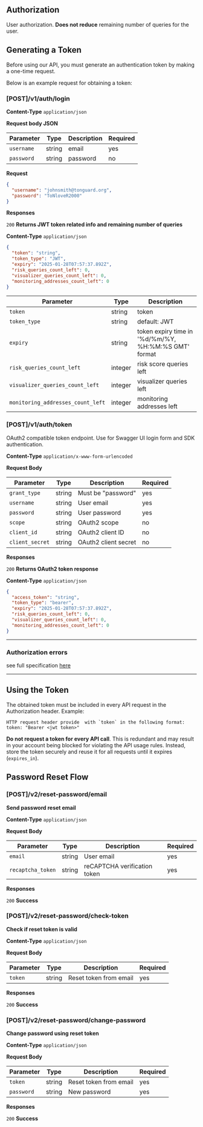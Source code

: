 ## Authorization

User authorization. **Does not reduce** remaining number of queries for the user.

## Generating a Token
Before using our API, you must generate an authentication token by making a one-time request. 

Below is an example request for obtaining a token:

### [POST]/v1/auth/login

**Content-Type** `application/json`

**Request body JSON**

| Parameter  | Type   | Description | Required |
|------------|--------|-------------|----------|
| `username` | string | email       | yes      |
| `password` | string | password    | no       |

**Request**

```json
{
  "username": "johnsmith@tonguard.org",
  "password": "ToNloveR2000"
}
```

**Responses**

`200` **Returns JWT token related info and remaining number of queries**

**Content-Type** `application/json`

```json
{
  "token": "string",
  "token_type": "JWT",
  "expiry": "2025-01-28T07:57:37.892Z",
  "risk_queries_count_left": 0,
  "visualizer_queries_count_left": 0,
  "monitoring_addresses_count_left": 0
}
```

| Parameter                         | Type    | Description                                          | 
|-----------------------------------|---------|------------------------------------------------------|
| `token`                           | string  | token                                                | 
| `token_type`                      | string  | default: JWT                                         | 
| `expiry`                          | string  | token expiry time in '%d/%m/%Y, %H:%M:%S GMT' format | 
| `risk_queries_count_left`         | integer | risk score queries left                              |
| `visualizer_queries_count_left`   | integer | visualizer queries left                              |
| `monitoring_addresses_count_left` | integer | monitoring addresses left                            |

### [POST]/v1/auth/token

OAuth2 compatible token endpoint. Use for Swagger UI login form and SDK authentication.

**Content-Type** `application/x-www-form-urlencoded`

**Request Body**

| Parameter      | Type   | Description                | Required |
|----------------|--------|----------------------------|----------|
| `grant_type`   | string | Must be "password"         | yes      |
| `username`     | string | User email                 | yes      |
| `password`     | string | User password              | yes      |
| `scope`        | string | OAuth2 scope               | no       |
| `client_id`    | string | OAuth2 client ID           | no       |
| `client_secret`| string | OAuth2 client secret       | no       |

**Responses**

`200` **Returns OAuth2 token response**

**Content-Type** `application/json`

```json
{
  "access_token": "string",
  "token_type": "bearer",
  "expiry": "2025-01-28T07:57:37.892Z",
  "risk_queries_count_left": 0,
  "visualizer_queries_count_left": 0,
  "monitoring_addresses_count_left": 0
}
```

***

### Authorization errors

see full specification [here ](../errors.md)

***
## Using the Token
The obtained token must be included in every API request in the Authorization header.
Example:
```
HTTP request header provide  with `token` in the following format:
token: "Bearer <jwt token>"
```

**Do not request a token for every API call**. This is redundant and may result in your account being blocked for violating 
the API usage rules. Instead, store the token securely and reuse it for all requests until it expires (`expires_in`).

## Password Reset Flow

### [POST]/v2/reset-password/email
**Send password reset email**

**Content-Type** `application/json`

**Request Body**

| Parameter         | Type   | Description                | Required |
|-------------------|--------|----------------------------|----------|
| `email`           | string | User email                 | yes      |
| `recaptcha_token` | string | reCAPTCHA verification token| yes      |

**Responses**

`200` **Success**

### [POST]/v2/reset-password/check-token
**Check if reset token is valid**

**Content-Type** `application/json`

**Request Body**

| Parameter | Type   | Description                | Required |
|-----------|--------|----------------------------|----------|
| `token`   | string | Reset token from email     | yes      |

**Responses**

`200` **Success**

### [POST]/v2/reset-password/change-password
**Change password using reset token**

**Content-Type** `application/json`

**Request Body**

| Parameter    | Type   | Description                | Required |
|--------------|--------|----------------------------|----------|
| `token`      | string | Reset token from email     | yes      |
| `password`   | string | New password               | yes      |

**Responses**

`200` **Success**